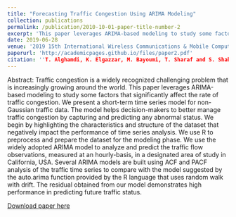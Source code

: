 ```yaml
---
title: "Forecasting Traffic Congestion Using ARIMA Modeling"
collection: publications
permalink: /publication/2010-10-01-paper-title-number-2
excerpt: 'This paper leverages ARIMA-based modeling to study some factors that significantly affect the rate of traffic congestion. We present a short-term time series model for non-Gaussian traffic data. The model helps decision-makers to better manage traffic congestion by capturing and predicting any abnormal status. We begin by highlighting the characteristics and structure of the dataset that negatively impact the performance of time series analysis.'
date: 2019-06-28
venue: '2019 15th International Wireless Communications & Mobile Computing Conference (IWCMC)'
paperurl: 'http://academicpages.github.io/files/paper2.pdf'
citation: ''T. Alghamdi, K. Elgazzar, M. Bayoumi, T. Sharaf and S. Shah, "Forecasting Traffic Congestion Using ARIMA Modeling," 2019 15th International Wireless Communications & Mobile Computing Conference (IWCMC), Tangier, Morocco, 2019, pp. 1227-1232, doi: 10.1109/IWCMC.2019.8766698.
---
```

Abstract:
Traffic congestion is a widely recognized challenging problem that is increasingly growing around the world. This paper leverages ARIMA-based modeling to study some factors that significantly affect the rate of traffic congestion. We present a short-term time series model for non-Gaussian traffic data. The model helps decision-makers to better manage traffic congestion by capturing and predicting any abnormal status. We begin by highlighting the characteristics and structure of the dataset that negatively impact the performance of time series analysis. We use R to preprocess and prepare the dataset for the modeling phase. We use the widely adopted ARIMA model to analyze and predict the traffic flow observations, measured at an hourly-basis, in a designated area of study in California, USA. Several ARIMA models are built using ACF and PACF analysis of the traffic time series to compare with the model suggested by the auto.arima function provided by the R language that uses random walk with drift. The residual obtained from our model demonstrates high performance in predicting future traffic status.

[Download paper here](https://ieeexplore-ieee-org.uproxy.library.dc-uoit.ca/stamp/stamp.jsp?tp=&arnumber=8766698)
